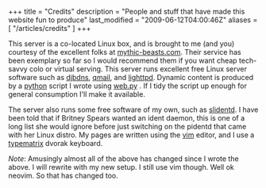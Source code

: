 +++
title = "Credits"
description = "People and stuff that have made this website fun to produce"
last_modified = "2009-06-12T04:00:46Z"
aliases = [ "/articles/credits" ]
+++


This server is a co-located Linux box, and is brought to me (and you)
courtesy of the excellent folks at [mythic-beasts.com][5]. Their service
has been exemplary so far so I would recommend them if you want cheap
tech-savvy colo or virtual serving. This server runs excellent free
Linux server software such as [djbdns][6], [qmail][7], and [lighttpd][8].
Dynamic content is produced by a [python][9] script I wrote using
[web.py][10] . If I tidy the script up enough for general consumption
I'll make it available.

The server also runs some free software of my own, such as
[slidentd][11]. I have been told that if Britney Spears wanted an ident
daemon, this is one of a long list she would ignore before just
switching on the pidentd that came with her Linux distro. My pages are
written using the [vim][12] editor, and I use a [typematrix][13] dvorak
keyboard.

*Note*: Amusingly almost all of the above has changed since I wrote the above.
I will rewrite  with my new setup.  I still use vim though.  Well ok neovim.
So that has changed too.

[5]: http://www.mythic-beasts.com/
[6]: http://cr.yp.to/djbdns.html
[7]: http://www.qmail.org/
[8]: http://www.lighttpd.net/
[9]: http://www.python.org/
[10]: http://webpy.org/
[11]: http://www.uncarved.com/static/slidentd/
[12]: http://www.vim.org/
[13]: http://www.typematrix.com/

